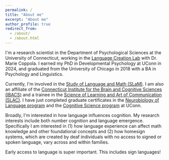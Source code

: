 ```yaml
---
permalink: /
title: "About me"
excerpt: "About me"
author_profile: true
redirect_from: 
  - /about/
  - /about.html
---
```


I'm a research scientist in the Department of Psychological Sciences at the University of Connecticut, working in the [Language Creation Lab](https://languagecreationlab.uconn.edu/) with Dr. Marie Coppola. I earned my PhD in Developmental Psychology at UConn in 2024, and graduated from the University of Chicago in 2018 with a BA in Psychology and Linguistics. 

Currently, I'm involved in the [Study of Language and Math (SLaM)](https://slam.uconn.edu/). I am also an affiliate of the [Connecticut Institute for the Brain and Cognitive Sciences (IBACS)](https://ibacs.uconn.edu/) and a trainee in the [Science of Learning and Art of Communication (SLAC)](http://slac.uconn.edu/). I have just completed graduate certificates in the [Neurobiology of Language program](https://nbl.cogsci.uconn.edu/) and the [Cognitive Science program](https://cogsci.uconn.edu/) at UConn.

Broadly, I'm interested in how language influences cognition. My research interests include both number cognition and language emergence. Specifically I am interested in (1) how language experience can affect math knowledge and other foundational concepts and (2) how homesign systems, which are created by deaf individuals with no access to signed or spoken language, vary across and within families.

Early access to language is super important. This includes sign languages!
